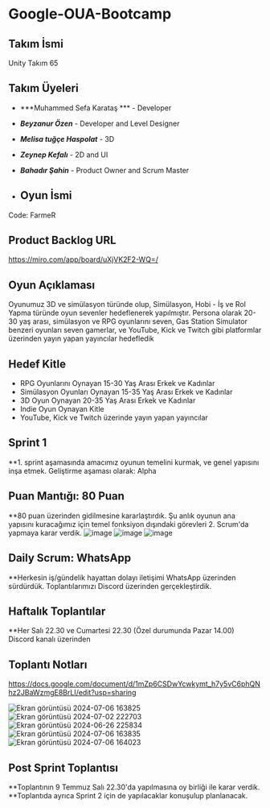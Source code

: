 # Google-OUA-Bootcamp
## Takım İsmi
Unity Takım 65

## Takım Üyeleri
- ***Muhammed Sefa Karataş *** - Developer
- ***Beyzanur Özen*** - Developer and Level Designer
- ***Melisa tuğçe Haspolat*** - 3D
- ***Zeynep Kefalı*** - 2D and UI
- ***Bahadır Şahin*** - Product Owner and Scrum Master

- ## Oyun İsmi
Code: FarmeR

## Product Backlog URL
https://miro.com/app/board/uXjVK2F2-WQ=/

## Oyun Açıklaması
Oyunumuz 3D ve simülasyon türünde olup, Simülasyon, Hobi - İş ve Rol Yapma türünde oyun sevenler hedeflenerek yapılmıştır. Persona olarak 20-30 yaş arası, simülasyon ve RPG oyunlarını seven, Gas Station Simulator benzeri oyunları seven gamerlar, ve YouTube, Kick ve Twitch gibi platformlar üzerinden yayın yapan yayıncılar hedefledik

## Hedef Kitle
- RPG Oyunlarını Oynayan 15-30 Yaş Arası Erkek ve Kadınlar
- Simülasyon Oyunları Oynayan 15-35 Yaş Arası Erkek ve Kadınlar
- 3D Oyun Oynayan 20-35 Yaş Arası Erkek ve Kadınlar
- Indie Oyun Oynayan Kitle
- YouTube, Kick ve Twitch üzerinde yayın yapan yayıncılar

## Sprint 1
**1. sprint aşamasında amacımız oyunun temelini kurmak, ve genel yapısını inşa etmek. Geliştirme aşaması olarak: Alpha
## Puan Mantığı: 80 Puan
**80 puan üzerinden gidilmesine kararlaştırdık. Şu anlık oyunun ana yapısını kuracağımız için temel fonksiyon dışındaki görevleri 2. Scrum'da yapmaya karar verdik.
![image](https://github.com/tugcemelisa/Google-OUA-Bootcamp/assets/47990079/0f3b45ff-8d5d-47c6-bf22-d6c3550797a7)
![image](https://github.com/tugcemelisa/Google-OUA-Bootcamp/assets/47990079/72327b96-acd6-46d9-8dbe-67c905b51590)
![image](https://github.com/tugcemelisa/Google-OUA-Bootcamp/assets/47990079/4d38de5f-1ee7-4d8f-a4dc-e3137c0926c5)




## Daily Scrum: WhatsApp
**Herkesin iş/gündelik hayattan dolayı iletişimi WhatsApp üzerinden sürdürdük. Toplantılarımızı Discord üzerinden gerçekleştirdik.
## Haftalık Toplantılar
**Her Salı 22.30 ve Cumartesi 22.30 (Özel durumunda Pazar 14.00) Discord kanalı üzerinden
## Toplantı Notları
https://docs.google.com/document/d/1mZp6CSDwYcwkymt_h7y5vC6phQNhz2JBaWzmgE8BrLI/edit?usp=sharing

![Ekran görüntüsü 2024-07-06 163825](https://github.com/tugcemelisa/Google-OUA-Bootcamp/assets/47990079/411940e4-36d8-410d-99c9-bfee7e580683)
![Ekran görüntüsü 2024-07-02 222703](https://github.com/tugcemelisa/Google-OUA-Bootcamp/assets/47990079/1c1dcac6-9665-48bf-bde4-522b3aef7b8b)
![Ekran görüntüsü 2024-06-26 225834](https://github.com/tugcemelisa/Google-OUA-Bootcamp/assets/47990079/f4701e95-9eef-4d54-a7e5-ece5a25ba303)
![Ekran görüntüsü 2024-07-06 163835](https://github.com/tugcemelisa/Google-OUA-Bootcamp/assets/47990079/888c1f1d-b04c-4870-bbc6-67ccc0261dbf)
![Ekran görüntüsü 2024-07-06 164023](https://github.com/tugcemelisa/Google-OUA-Bootcamp/assets/47990079/129b0993-a5c9-46de-af5a-613a6230dac2)



## Post Sprint Toplantısı
**Toplantının 9 Temmuz Salı 22.30'da yapılmasına oy birliği ile karar verdik.
**Toplantıda ayrıca Sprint 2 için de yapılacaklar konuşulup planlanacak.

